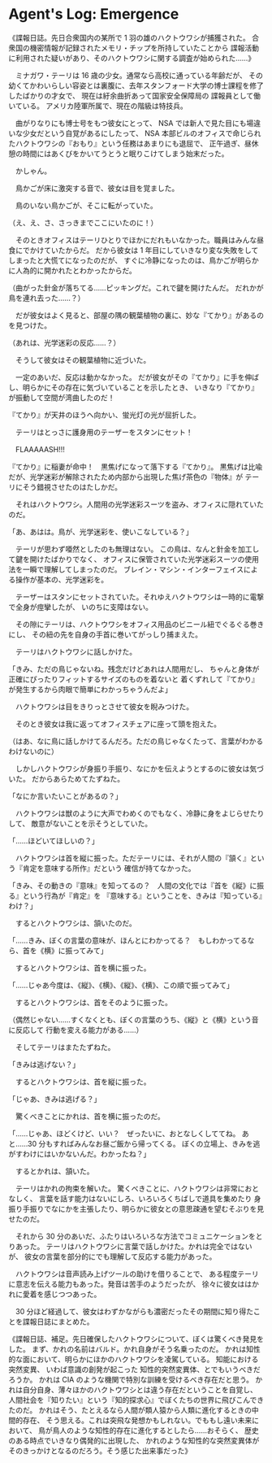 # Agent's Log: Emergence

《諜報日誌。先日合衆国内の某所で 1 羽の雄のハクトウワシが捕獲された。
合衆国の機密情報が記録されたメモリ・チップを所持していたことから
諜報活動に利用された疑いがあり、そのハクトウワシに関する調査が始められた……》

　ミナガワ・テーリは 16 歳の少女。通常なら高校に通っている年齢だが、
その幼くてかわいらしい容姿とは裏腹に、去年スタンフォード大学の博士課程を修了したばかりの才女で、
現在は紆余曲折あって国家安全保障局の
諜報員として働いている。
アメリカ陸軍所属で、現在の階級は特技兵。

　曲がりなりにも博士号をもつ彼女にとって、
NSA では新人で見た目にも場違いな少女だという自覚があるにしたって、
NSA 本部ビルのオフィスで命じられたハクトウワシの『おもり』という任務はあまりにも退屈で、
正午過ぎ、昼休憩の時間にはあくびをかいてうとうと眠りこけてしまう始末だった。

　かしゃん。

　鳥かごが床に激突する音で、彼女は目を覚ました。

　鳥のいない鳥かごが、そこに転がっていた。

（え、え、さ、さっきまでここにいたのに！）

　そのときオフィスはテーリひとりでほかにだれもいなかった。職員はみんな昼食にでかけていたからだ。
だから彼女は 1 年目にしていきなり変な失敗をしてしまったと大慌てになったのだが、
すぐに冷静になったのは、鳥かごが明らかに人為的に開かれたとわかったからだ。

（曲がった針金が落ちてる……ピッキングだ。これで鍵を開けたんだ。
だれかが鳥を連れ去った……？）

　だが彼女はよく見ると、部屋の隅の観葉植物の裏に、妙な『てかり』があるのを見つけた。

（あれは、光学迷彩の反応……？）

　そうして彼女はその観葉植物に近づいた。

　一定のあいだ、反応は動かなかった。
だが彼女がその『てかり』に手を伸ばし、明らかにその存在に気づいていることを示したとき、
いきなり『てかり』が振動して空間が湾曲したのだ！

『てかり』が天井のほうへ向かい、蛍光灯の光が屈折した。

　テーリはとっさに護身用のテーザーをスタンにセット！

　FLAAAAASH!!!

『てかり』に稲妻が命中！　黒焦げになって落下する『てかり』。
黒焦げは比喩だが、光学迷彩が解除されたため内部から出現した焦げ茶色の『物体』が
テーリにそう錯視させたのはたしかだ。

　それはハクトウワシ。人間用の光学迷彩スーツを盗み、オフィスに隠れていたのだ。

「あ、あはは。鳥が、光学迷彩を、使いこなしている？」

　テーリが思わず唖然としたのも無理はない。
この鳥は、なんと針金を加工して鍵を開けたばかりでなく、
オフィスに保管されていた光学迷彩スーツの使用法を一瞬で理解してしまったのだ。
ブレイン・マシン・インターフェイスによる操作が基本の、光学迷彩を。

　テーザーはスタンにセットされていた。それゆえハクトウワシは一時的に電撃で全身が痙攣したが、
いのちに支障はない。

　その隙にテーリは、ハクトウワシをオフィス用品のビニール紐でぐるぐる巻きにし、
その紐の先を自身の手首に巻いてがっしり捕まえた。

　テーリはハクトウワシに話しかけた。

「きみ、ただの鳥じゃないね。残念だけどあれは人間用だし、
ちゃんと身体が正確にぴったりフィットするサイズのものを着ないと
着くずれして『てかり』が発生するから肉眼で簡単にわかっちゃうんだよ」

　ハクトウワシは目をきりっとさせて彼女を睨みつけた。

　そのとき彼女は我に返ってオフィスチェアに座って頭を抱えた。

（はあ、なに鳥に話しかけてるんだろ。ただの鳥じゃなくたって、言葉がわかるわけないのに）

　しかしハクトウワシが身振り手振り、なにかを伝えようとするのに彼女は気づいた。
だからあらためてたずねた。

「なにか言いたいことがあるの？」

　ハクトウワシは獣のように大声でわめくのでもなく、冷静に身をよじらせたりして、
敵意がないことを示そうとしていた。

「……ほどいてほしいの？」

　ハクトウワシは首を縦に振った。ただテーリには、それが人間の『頷く』という『肯定を意味する所作』だという
確信が持てなかった。

「きみ、その動きの『意味』を知ってるの？　人間の文化では『首を《縦》に振る』という行為が『肯定』を
『意味する』ということを、きみは『知っている』わけ？」

　するとハクトウワシは、頷いたのだ。

「……きみ、ぼくの言葉の意味が、ほんとにわかってる？　もしわかってるなら、首を《横》に振ってみて」

　するとハクトウワシは、首を横に振った。

「……じゃあ今度は、《縦》、《横》、《縦》、《横》、この順で振ってみて」

　するとハクトウワシは、首をそのように振った。

（偶然じゃない……すくなくとも、ぼくの言葉のうち、《縦》と《横》という音に反応して
行動を変える能力がある……）

　そしてテーリはまたたずねた。

「きみは逃げない？」

　するとハクトウワシは、首を縦に振った。

「じゃあ、きみは逃げる？」

　驚くべきことにかれは、首を横に振ったのだ。

「……じゃあ、ほどくけど、いい？　ぜったいに、おとなしくしててね。
あと……30 分もすればみんなお昼ご飯から帰ってくる。
ぼくの立場上、きみを逃がすわけにはいかないんだ。わかったね？」

　するとかれは、頷いた。

　テーリはかれの拘束を解いた。
驚くべきことに、ハクトウワシは非常におとなしく、
言葉を話す能力はないにしろ、いろいろくちばしで道具を集めたり
身振り手振りでなにかを主張したり、明らかに彼女との意思疎通を望むそぶりを見せたのだ。

　それから 30 分のあいだ、ふたりはいろいろな方法でコミュニケーションをとりあった。
テーリはハクトウワシに言葉で話しかけた。かれは完全ではないが、
彼女の言葉を部分的にでも理解して反応する能力があった。

　ハクトウワシは音声読み上げツールの助けを借りることで、
ある程度テーリに意志を伝える能力もあった。発音は苦手のようだったが、
徐々に彼女ははかれに愛着を感じつつあった。

　30 分ほど経過して、彼女はわずかながらも濃密だったその期間に知り得たことを諜報日誌にまとめた。

《諜報日誌、補足。先日確保したハクトウワシについて、ぼくは驚くべき発見をした。
まず、かれの名前はバルド。かれ自身がそう名乗ったのだ。
かれは知性的な面において、明らかにほかのハクトウワシを凌駕している。
知能における突然変異、
いわば意識の創発が起こった
知性的突然変異体、とでもいうべきだろうか。
かれは CIA のような機関で特別な訓練を受けるべき存在だと思う。
かれは自分自身、薄々ほかのハクトウワシとは違う存在だということを自覚し、
人間社会を『知りたい』という『知的探求心』でぼくたちの世界に飛びこんできたのだ。
かれはそう、たとえるなら人間が類人猿から人類に進化するときの中間的存在、
そう思える。これは突飛な発想かもしれない。でももし遠い未来において、
鳥が鳥人のような知性的存在に進化するとしたら……おそらく、
歴史のある時点でいきなり偶発的に出現した、
かれのような知性的な突然変異体がそのきっかけとなるのだろう。そう感じた出来事だった》

